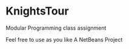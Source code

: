 # KnightsTour
Modular Programming class assignment

Feel free to use as you like
A NetBeans Project
